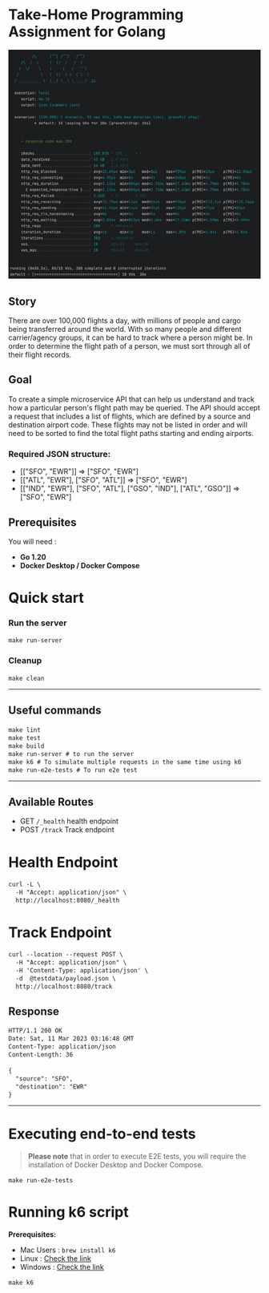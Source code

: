 # Take-Home Programming Assignment for Golang

![k6](k6.png)

## Story

There are over 100,000 flights a day, with millions of people and cargo being transferred around the world. With so many
people and different carrier/agency groups, it can be hard to track where a person might be. In order to determine the
flight path of a person, we must sort through all of their flight records.

## Goal

To create a simple microservice API that can help us understand and track how a particular person's flight path may be
queried. The API should accept a request that includes a list of flights, which are defined by a source and destination
airport code. These flights may not be listed in order and will need to be sorted to find the total flight paths
starting and ending airports.

### Required JSON structure:

- [["SFO", "EWR"]]                                                                           => ["SFO", "EWR"]
- [["ATL", "EWR"], ["SFO", "ATL"]]                                                   => ["SFO", "EWR"]
- [["IND", "EWR"], ["SFO", "ATL"], ["GSO", "IND"], ["ATL", "GSO"]] => ["SFO", "EWR"]

## Prerequisites

You will need :

- **Go 1.20**
- **Docker Desktop / Docker Compose**

# Quick start

### Run the server

```shell
make run-server
```
### Cleanup
```shell
make clean
```
***

## Useful commands

```shell
make lint
make test
make build
make run-server # to run the server
make k6 # To simulate multiple requests in the same time using k6
make run-e2e-tests # To run e2e test 
```

***

## Available Routes

- GET `/_health` health endpoint
- POST `/track`  Track endpoint

# Health Endpoint

```shell
curl -L \
  -H "Accept: application/json" \
  http://localhost:8080/_health
```

# Track Endpoint

```shell
curl --location --request POST \
  -H "Accept: application/json" \
  -H 'Content-Type: application/json' \
  -d  @testdata/payload.json \
  http://localhost:8080/track
```

## Response

```shell
HTTP/1.1 200 OK
Date: Sat, 11 Mar 2023 03:16:48 GMT
Content-Type: application/json
Content-Length: 36

{
  "source": "SFO",
  "destination": "EWR"
}
```

***

# Executing end-to-end tests

> **Please note** that in order to execute E2E tests, you will require the installation of Docker Desktop and Docker
> Compose.

```shell
make run-e2e-tests
```

# Running k6 script
**Prerequisites:** 
- Mac Users : `brew install k6`
- Linux : [Check the link](https://k6.io/docs/get-started/installation/#linux)
- Windows : [Check the link](https://k6.io/docs/get-started/installation/#windows)

```shell
make k6
```